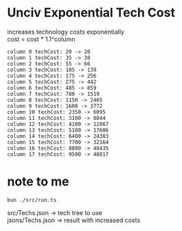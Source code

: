 # Unciv Exponential Tech Cost
increases technology costs exponentially \
cost = cost * 1.1^column

```
column 0 techCost: 20 -> 20
column 1 techCost: 35 -> 38
column 2 techCost: 55 -> 66
column 3 techCost: 105 -> 139
column 4 techCost: 175 -> 256
column 5 techCost: 275 -> 442
column 6 techCost: 485 -> 859
column 7 techCost: 780 -> 1519
column 8 techCost: 1150 -> 2465
column 9 techCost: 1600 -> 3772
column 10 techCost: 2350 -> 6095
column 11 techCost: 3100 -> 8844
column 12 techCost: 4100 -> 12867
column 13 techCost: 5100 -> 17606
column 14 techCost: 6400 -> 24303
column 15 techCost: 7700 -> 32164
column 16 techCost: 8800 -> 40435
column 17 techCost: 9500 -> 48017
```

# note to me
```
bun ./src/run.ts
```
src/Techs.json -> tech tree to use \
jsons/Techs.json -> result with increased costs